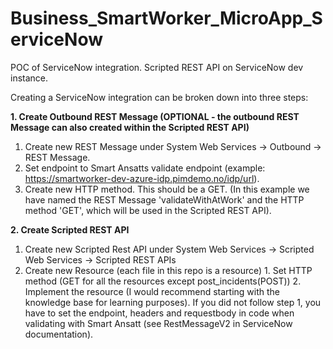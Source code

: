 # Business_SmartWorker_MicroApp_ServiceNow
POC of ServiceNow integration. Scripted REST API on ServiceNow dev instance.

Creating a ServiceNow integration can be broken down into three steps:

__1. Create Outbound REST Message (OPTIONAL - the outbound REST Message can also created within the Scripted REST API)__
  1. Create new REST Message under System Web Services -> Outbound -> REST Message.
  2. Set endpoint to Smart Ansatts validate endpoint (example: https://smartworker-dev-azure-idp.pimdemo.no/idp/url).
  3. Create new HTTP method. This should be a GET. (In this example we have named the REST Message 'validateWithAtWork' and the HTTP method 'GET', which will be used in the Scripted REST API).

__2. Create Scripted REST API__
  1. Create new Scripted Rest API under System Web Services -> Scripted Web Services -> Scripted REST APIs
  2. Create new Resource (each file in this repo is a resource)
    1. Set HTTP method (GET for all the resources except post_incidents(POST))
    2. Implement the resource (I would recommend starting with the knowledge base for learning purposes). If you did not follow step 1, you have to set the endpoint, headers and requestbody in code when validating with Smart Ansatt (see RestMessageV2 in ServiceNow documentation).

